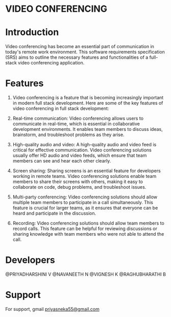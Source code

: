 # VIDEO CONFERENCING

# Introduction 

Video conferencing has become an essential part of communication in today's remote work environment. This software requirements specification (SRS) aims to outline the necessary features and functionalities of a full-stack video conferencing application.

# Features

1. Video conferencing is a feature that is becoming increasingly important in modern full stack development. Here are some of the key features of video conferencing in full stack development:

2. Real-time communication: Video conferencing allows users to communicate in real-time, which is essential in collaborative development environments. It enables team members to discuss ideas, brainstorm, and troubleshoot problems as they arise.

3. High-quality audio and video: A high-quality audio and video feed is critical for effective communication. Video conferencing solutions usually offer HD audio and video feeds, which ensure that team members can see and hear each other clearly.

4. Screen sharing: Sharing screens is an essential feature for developers working in remote teams. Video conferencing solutions enable team members to share their screens with others, making it easy to collaborate on code, debug problems, and troubleshoot issues.

5. Multi-party conferencing: Video conferencing solutions should allow multiple team members to participate in a call simultaneously. This feature is crucial for larger teams, as it ensures that everyone can be heard and participate in the discussion.

6. Recording: Video conferencing solutions should allow team members to record calls. This feature can be helpful for reviewing discussions or sharing knowledge with team members who were not able to attend the call.

# Developers

@PRIYADHARSHINI V 
@NAVANEETH N 
@VIGNESH K 
@RAGHUBHARATHI B 

# Support

For support, gmail priyasneka55@gmail.com 

